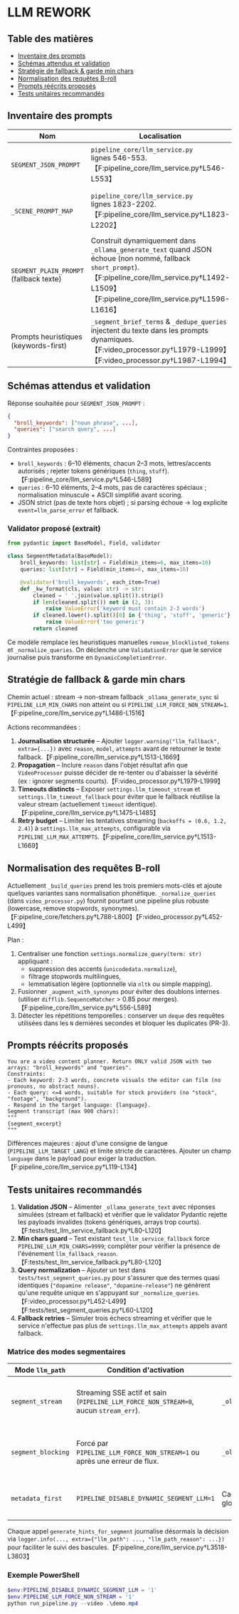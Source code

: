 # LLM REWORK

## Table des matières
- [Inventaire des prompts](#inventaire-des-prompts)
- [Schémas attendus et validation](#schemas-attendus-et-validation)
- [Stratégie de fallback & garde min chars](#strategie-de-fallback--garde-min-chars)
- [Normalisation des requêtes B-roll](#normalisation-des-requetes-b-roll)
- [Prompts réécrits proposés](#prompts-reecrits-proposes)
- [Tests unitaires recommandés](#tests-unitaires-recommandes)

## Inventaire des prompts
| Nom | Localisation | Usage | Notes |
|---|---|---|---|
| `SEGMENT_JSON_PROMPT` | `pipeline_core/llm_service.py` lignes 546-553.【F:pipeline_core/llm_service.py†L546-L553】 | Génération principale de `broll_keywords` & `queries` (mode JSON). | Interdit certains tokens génériques mais ne contraint pas le format JSON (pas de balises). |
| `_SCENE_PROMPT_MAP` | `pipeline_core/llm_service.py` lignes 1823-2202.【F:pipeline_core/llm_service.py†L1823-L2202】 | Prompts spécifiques par type de scène pour enrichir le contexte. | Dictionnaire statique rarement mis à jour, certains prompts trop verbeux. |
| `SEGMENT_PLAIN_PROMPT` (fallback texte) | Construit dynamiquement dans `_ollama_generate_text` quand JSON échoue (non nommé, fallback `short_prompt`).【F:pipeline_core/llm_service.py†L1492-L1509】【F:pipeline_core/llm_service.py†L1596-L1616】 | Demande un texte libre que le pipeline doit ensuite parser heuristiquement. | Source d'erreurs car aucun schéma, dépend de `PIPELINE_LLM_FALLBACK_TRUNC`. |
| Prompts heuristiques (keywords-first) | `_segment_brief_terms` & `_dedupe_queries` injectent du texte dans les prompts dynamiques.【F:video_processor.py†L1979-L1999】【F:video_processor.py†L1987-L1994】 | Ajustent la requête selon le contexte dynamique. | Pas explicitement testés. |

## Schémas attendus et validation
Réponse souhaitée pour `SEGMENT_JSON_PROMPT` :
```json
{
  "broll_keywords": ["noun phrase", ...],
  "queries": ["search query", ...]
}
```
Contraintes proposées :
- `broll_keywords` : 6–10 éléments, chacun 2–3 mots, lettres/accents autorisés ; rejeter tokens génériques (`thing`, `stuff`).【F:pipeline_core/llm_service.py†L546-L589】
- `queries` : 6–10 éléments, 2–4 mots, pas de caractères spéciaux ; normalisation minuscule + ASCII simplifié avant scoring.
- JSON strict (pas de texte hors objet) ; si parsing échoue → log explicite `event=llm_parse_error` et fallback.

### Validator proposé (extrait)
```python
from pydantic import BaseModel, Field, validator

class SegmentMetadata(BaseModel):
    broll_keywords: list[str] = Field(min_items=6, max_items=10)
    queries: list[str] = Field(min_items=6, max_items=10)

    @validator('broll_keywords', each_item=True)
    def _kw_format(cls, value: str) -> str:
        cleaned = ' '.join(value.split()).strip()
        if len(cleaned.split()) not in (2, 3):
            raise ValueError('keyword must contain 2-3 words')
        if cleaned.lower().split()[0] in {'thing', 'stuff', 'generic'}:
            raise ValueError('too generic')
        return cleaned
```
Ce modèle remplace les heuristiques manuelles `remove_blocklisted_tokens` et `_normalize_queries`. On déclenche une `ValidationError` que le service journalise puis transforme en `DynamicCompletionError`.

## Stratégie de fallback & garde min chars
Chemin actuel : stream → non-stream fallback `_ollama_generate_sync` si `PIPELINE_LLM_MIN_CHARS` non atteint ou si `PIPELINE_LLM_FORCE_NON_STREAM=1`.【F:pipeline_core/llm_service.py†L1486-L1516】

Actions recommandées :
1. **Journalisation structurée** – Ajouter `logger.warning("llm_fallback", extra={...})` avec `reason`, `model`, `attempts` avant de retourner le texte fallback.【F:pipeline_core/llm_service.py†L1513-L1669】
2. **Propagation** – Inclure `reason` dans l'objet résultat afin que `VideoProcessor` puisse décider de re-tenter ou d'abaisser la sévérité (ex : ignorer segments courts).【F:video_processor.py†L1979-L1999】
3. **Timeouts distincts** – Exposer `settings.llm_timeout_stream` et `settings.llm_timeout_fallback` pour éviter que le fallback réutilise la valeur stream (actuellement `timeout` identique).【F:pipeline_core/llm_service.py†L1475-L1485】
4. **Retry budget** – Limiter les tentatives streaming (`backoffs = (0.6, 1.2, 2.4)`) à `settings.llm_max_attempts`, configurable via `PIPELINE_LLM_MAX_ATTEMPTS`.【F:pipeline_core/llm_service.py†L1513-L1669】

## Normalisation des requêtes B-roll
Actuellement `_build_queries` prend les trois premiers mots-clés et ajoute quelques variantes sans normalisation phonétique. `_normalize_queries` (dans `video_processor.py`) fournit pourtant une pipeline plus robuste (lowercase, remove stopwords, synonymes).【F:pipeline_core/fetchers.py†L788-L800】【F:video_processor.py†L452-L499】

Plan :
1. Centraliser une fonction `settings.normalize_query(term: str)` appliquant :
   - suppression des accents (`unicodedata.normalize`),
   - filtrage stopwords multilingues,
   - lemmatisation légère (optionnelle via `nltk` ou simple mapping).
2. Fusionner `_augment_with_synonyms` pour éviter des doublons internes (utiliser `difflib.SequenceMatcher` > 0.85 pour merges).【F:pipeline_core/llm_service.py†L556-L589】
3. Détecter les répétitions temporelles : conserver un `deque` des requêtes utilisées dans les `N` dernières secondes et bloquer les duplicates (PR-3).

## Prompts réécrits proposés
```text
You are a video content planner. Return ONLY valid JSON with two arrays: "broll_keywords" and "queries".
Constraints:
- Each keyword: 2-3 words, concrete visuals the editor can film (no pronouns, no abstract nouns).
- Each query: <=4 words, suitable for stock providers (no "stock", "footage", "background").
- Respond in the target language: {language}.
Segment transcript (max 900 chars):
"""
{segment_excerpt}
"""
```
Différences majeures : ajout d'une consigne de langue (`PIPELINE_LLM_TARGET_LANG`) et limite stricte de caractères. Ajouter un champ `language` dans le payload pour exiger la traduction.【F:pipeline_core/llm_service.py†L119-L134】

## Tests unitaires recommandés
1. **Validation JSON** – Alimenter `_ollama_generate_text` avec réponses simulées (stream et fallback) et vérifier que le validator Pydantic rejette les payloads invalides (tokens génériques, arrays trop courts).【F:tests/test_llm_service_fallback.py†L80-L120】
2. **Min chars guard** – Test existant `test_llm_service_fallback` force `PIPELINE_LLM_MIN_CHARS=9999`; compléter pour vérifier la présence de l'événement `llm_fallback_reason`.【F:tests/test_llm_service_fallback.py†L80-L120】
3. **Query normalization** – Ajouter un test dans `tests/test_segment_queries.py` pour s'assurer que des termes quasi identiques (`"dopamine release"`, `"dopamine-release"`) ne génèrent qu'une requête unique en s'appuyant sur `_normalize_queries`.【F:video_processor.py†L452-L499】【F:tests/test_segment_queries.py†L60-L120】
4. **Fallback retries** – Simuler trois échecs streaming et vérifier que le service n'effectue pas plus de `settings.llm_max_attempts` appels avant fallback.

### Matrice des modes segmentaires

| Mode `llm_path` | Condition d'activation | Source | Notes |
| --- | --- | --- | --- |
| `segment_stream` | Streaming SSE actif et sain (`PIPELINE_LLM_FORCE_NON_STREAM=0`, aucun `stream_err`). | `_ollama_generate_text` | Bascule automatiquement vers `segment_blocking` après la première erreur SSE ou timeout.【F:pipeline_core/llm_service.py†L1425-L1704】 |
| `segment_blocking` | Forcé par `PIPELINE_LLM_FORCE_NON_STREAM=1` ou après une erreur de flux. | `_ollama_generate_sync` | Mémo interne : toutes les complétions suivantes restent bloquantes jusqu'à la fin du run.【F:pipeline_core/llm_service.py†L1425-L1704】 |
| `metadata_first` | `PIPELINE_DISABLE_DYNAMIC_SEGMENT_LLM=1` | Cache métadonnées global | Pas d'appel LLM segmentaire ; sélection 1–3 requêtes via similarité TF-IDF.【F:pipeline_core/llm_service.py†L3469-L3803】 |

Chaque appel `generate_hints_for_segment` journalise désormais la décision via `logger.info(..., extra={"llm_path": ..., "llm_path_reason": ...})` pour faciliter le suivi des bascules.【F:pipeline_core/llm_service.py†L3518-L3803】

### Exemple PowerShell

```powershell
$env:PIPELINE_DISABLE_DYNAMIC_SEGMENT_LLM = '1'
$env:PIPELINE_LLM_FORCE_NON_STREAM = '1'
python run_pipeline.py --video .\demo.mp4
```
